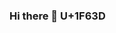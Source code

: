 ### Hi there 👋 U+1F63D

<!--
**HelenHelene/HelenHelene** is a ✨ _special_ ✨ repository because its `README.md` (this file) appears on your GitHub profile.

Here are some ideas to get you started:

- ⚡ I am currently working in Hong Kong in the field of Finance and IT Operations.
- 🌱 I am currently pursuing an MSc in Computer Science at the University of Essex.
- 😄 I am a Cat Lover.


